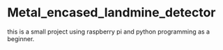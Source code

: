 # Metal_encased_landmine_detector
this is a small project using raspberry pi and python programming as a beginner.
